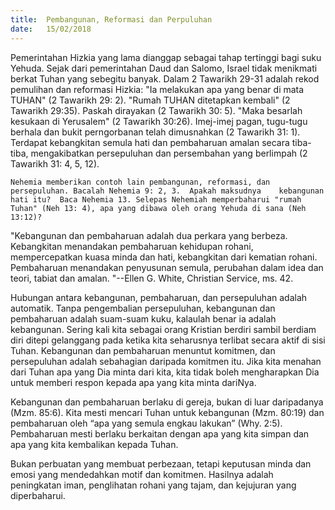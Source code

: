```yaml
---
title:  Pembangunan, Reformasi dan Perpuluhan
date:   15/02/2018
---
```


Pemerintahan Hizkia yang lama dianggap sebagai tahap tertinggi bagi suku Yehuda. Sejak dari pemerintahan Daud dan Salomo, Israel tidak menikmati berkat Tuhan yang sebegitu banyak. Dalam 2 Tawarikh 29-31 adalah rekod pemulihan dan reformasi Hizkia: "Ia melakukan apa yang benar di mata TUHAN" (2 Tawarikh 29: 2). "Rumah TUHAN ditetapkan kembali" (2 Tawarikh 29:35). Paskah dirayakan (2 Tawarikh 30: 5). "Maka besarlah kesukaan di Yerusalem" (2 Tawarikh 30:26). Imej-imej pagan, tugu-tugu berhala dan bukit perngorbanan telah dimusnahkan (2 Tawarikh 31: 1). Terdapat kebangkitan semula hati dan pembaharuan amalan secara tiba-tiba, mengakibatkan persepuluhan dan persembahan yang berlimpah (2 Tawarikh 31: 4, 5, 12).

`Nehemia memberikan contoh lain pembangunan, reformasi, dan persepuluhan. Bacalah Nehemia 9: 2, 3.  Apakah maksudnya 	kebangunan hati itu?  Baca Nehemia 13. Selepas Nehemiah memperbaharui "rumah Tuhan" (Neh 13: 4), apa yang dibawa oleh orang Yehuda di sana (Neh 13:12)?`

"Kebangunan dan pembaharuan adalah dua perkara yang berbeza. Kebangkitan menandakan pembaharuan kehidupan rohani, mempercepatkan kuasa minda dan hati, kebangkitan dari kematian rohani. Pembaharuan menandakan penyusunan semula, perubahan dalam idea dan teori, tabiat dan amalan. "--Ellen G. White, Christian Service, ms. 42.

Hubungan antara kebangunan, pembaharuan, dan persepuluhan adalah automatik. Tanpa pengembalian persepuluhan, kebangunan dan pembaharuan adalah suam-suam kuku, kalaulah benar ia adalah kebangunan. Sering kali kita sebagai orang Kristian berdiri sambil berdiam diri ditepi gelanggang pada ketika kita seharusnya terlibat secara aktif di sisi Tuhan. 	Kebangunan dan pembaharuan menuntut komitmen, dan persepuluhan adalah sebahagian daripada komitmen itu. Jika kita menahan dari Tuhan apa yang Dia minta dari kita, kita tidak boleh mengharapkan Dia untuk memberi respon kepada apa yang kita minta dariNya.

Kebangunan dan pembaharuan berlaku di gereja, bukan di luar daripadanya (Mzm. 85:6).  Kita mesti mencari Tuhan untuk kebangunan  (Mzm. 80:19) dan pembaharuan oleh “apa yang semula engkau lakukan” (Why. 2:5).  Pembaharuan mesti berlaku berkaitan dengan apa yang kita simpan dan apa yang kita kembalikan kepada Tuhan.

Bukan perbuatan yang membuat perbezaan, tetapi keputusan minda dan emosi yang mendedahkan motif dan komitmen. Hasilnya adalah peningkatan iman, penglihatan rohani yang tajam, dan kejujuran yang diperbaharui.